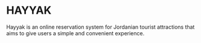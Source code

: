 # HAYYAK
 Hayyak is an online reservation system for Jordanian tourist attractions that aims to give users a simple and convenient experience.
